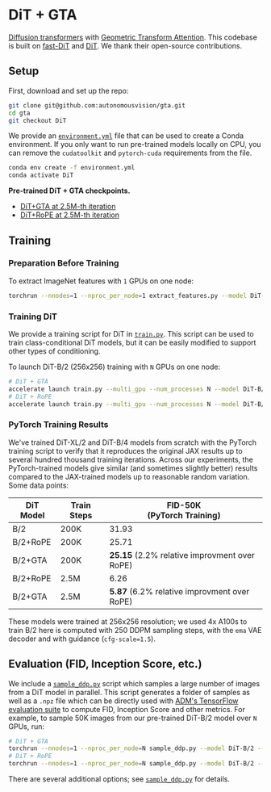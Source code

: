 # DiT + GTA

[Diffusion transformers](https://arxiv.org/abs/2212.09748) with [Geometric Transform Attention](https://openreview.net/forum?id=uJVHygNeSZ).
This codebase is built on [fast-DiT](https://github.com/chuanyangjin/fast-DiT) and [DiT](https://github.com/facebookresearch/DiT). We thank their open-source contributions.

## Setup

First, download and set up the repo:

```bash
git clone git@github.com:autonomousvision/gta.git
cd gta
git checkout DiT
```

We provide an [`environment.yml`](environment.yml) file that can be used to create a Conda environment. If you only want 
to run pre-trained models locally on CPU, you can remove the `cudatoolkit` and `pytorch-cuda` requirements from the file.

```bash
conda env create -f environment.yml
conda activate DiT
```

**Pre-trained DiT + GTA checkpoints.**
- [DiT+GTA at 2.5M-th iteration](https://drive.google.com/drive/folders/1-FoJHUQqn1ZXeA3g4Bko2iWnDu3k7OpC)
- [DiT+RoPE at 2.5M-th iteration](https://drive.google.com/drive/folders/1W7tStpQVssNz5kNAmCKi7PgbuywbyML6) 

## Training
### Preparation Before Training
To extract ImageNet features with `1` GPUs on one node:

```bash
torchrun --nnodes=1 --nproc_per_node=1 extract_features.py --model DiT-B/2 --data-path /path/to/imagenet/train --features-path /path/to/store/features
```

### Training DiT
We provide a training script for DiT in [`train.py`](train.py). This script can be used to train class-conditional 
DiT models, but it can be easily modified to support other types of conditioning. 

To launch DiT-B/2 (256x256) training with `N` GPUs on one node:
```bash
# DiT + GTA
accelerate launch train.py --multi_gpu --num_processes N --model DiT-B/2 --features-path /path/to/store/features --posenc=gta --image-size=256 --results-dir=outputs/GTA --epochs=500 --ckpt-every=250000
# DiT + RoPE
accelerate launch train.py --multi_gpu --num_processes N --model DiT-B/2 --features-path /path/to/store/features --posenc=rope --image-size=256 --results-dir=outputs/GTA --epochs=500 --ckpt-every=250000 
```

### PyTorch Training Results

We've trained DiT-XL/2 and DiT-B/4 models from scratch with the PyTorch training script
to verify that it reproduces the original JAX results up to several hundred thousand training iterations. Across our experiments, the PyTorch-trained models give 
similar (and sometimes slightly better) results compared to the JAX-trained models up to reasonable random variation. Some data points:

| DiT Model  | Train Steps | FID-50K<br> (PyTorch Training)|
|------------|-------------|----------------------------|
| B/2        | 200K        | 31.93                      |
| B/2+RoPE   | 200K        | 25.71                      |
| B/2+GTA    | 200K        | **25.15** (2.2% relative improvment over RoPE)                 |
| B/2+RoPE   | 2.5M        | 6.26                       | 
| B/2+GTA    | 2.5M        | **5.87**  (6.2% relative improvment over RoPE)                 |

These models were trained at 256x256 resolution; we used 4x A100s to train B/2
here is computed with 250 DDPM sampling steps, with the `ema` VAE decoder and with guidance (`cfg-scale=1.5`). 


## Evaluation (FID, Inception Score, etc.)

We include a [`sample_ddp.py`](sample_ddp.py) script which samples a large number of images from a DiT model in parallel. This script 
generates a folder of samples as well as a `.npz` file which can be directly used with [ADM's TensorFlow
evaluation suite](https://github.com/openai/guided-diffusion/tree/main/evaluations) to compute FID, Inception Score and
other metrics. For example, to sample 50K images from our pre-trained DiT-B/2 model over `N` GPUs, run:

```bash
# DiT + GTA
torchrun --nnodes=1 --nproc_per_node=N sample_ddp.py --model DiT-B/2 --num-fid-samples 50000 --ckpt=/path/to/checkpoint --posenc=gta
# DiT + RoPE
torchrun --nnodes=1 --nproc_per_node=N sample_ddp.py --model DiT-B/2 --num-fid-samples 50000 --ckpt=/path/to/checkpoint --posenc=rope
```

There are several additional options; see [`sample_ddp.py`](sample_ddp.py) for details.
